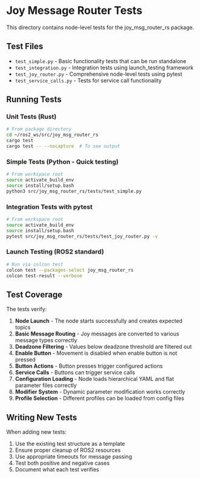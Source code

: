 # Joy Message Router Tests

This directory contains node-level tests for the joy_msg_router_rs package.

## Test Files

- `test_simple.py` - Basic functionality tests that can be run standalone
- `test_integration.py` - Integration tests using launch_testing framework
- `test_joy_router.py` - Comprehensive node-level tests using pytest
- `test_service_calls.py` - Tests for service call functionality

## Running Tests

### Unit Tests (Rust)
```bash
# From package directory
cd ~/ros2_ws/src/joy_msg_router_rs
cargo test
cargo test -- --nocapture  # To see output
```

### Simple Tests (Python - Quick testing)
```bash
# From workspace root
source activate_build_env
source install/setup.bash
python3 src/joy_msg_router_rs/tests/test_simple.py
```

### Integration Tests with pytest
```bash
# From workspace root
source activate_build_env
source install/setup.bash
pytest src/joy_msg_router_rs/tests/test_joy_router.py -v
```

### Launch Testing (ROS2 standard)
```bash
# Run via colcon test
colcon test --packages-select joy_msg_router_rs
colcon test-result --verbose
```

## Test Coverage

The tests verify:
1. **Node Launch** - The node starts successfully and creates expected topics
2. **Basic Message Routing** - Joy messages are converted to various message types correctly
3. **Deadzone Filtering** - Values below deadzone threshold are filtered out
4. **Enable Button** - Movement is disabled when enable button is not pressed
5. **Button Actions** - Button presses trigger configured actions
6. **Service Calls** - Buttons can trigger service calls
7. **Configuration Loading** - Node loads hierarchical YAML and flat parameter files correctly
8. **Modifier System** - Dynamic parameter modification works correctly
9. **Profile Selection** - Different profiles can be loaded from config files

## Writing New Tests

When adding new tests:
1. Use the existing test structure as a template
2. Ensure proper cleanup of ROS2 resources
3. Use appropriate timeouts for message passing
4. Test both positive and negative cases
5. Document what each test verifies